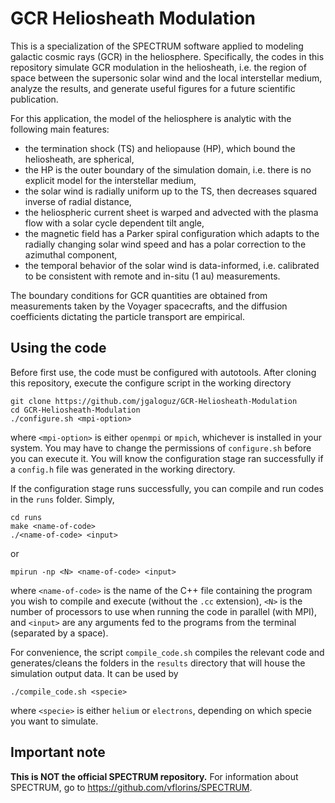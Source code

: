 # GCR Heliosheath Modulation

This is a specialization of the SPECTRUM software applied to modeling galactic cosmic rays (GCR) in the heliosphere. Specifically, the codes in this repository simulate GCR modulation in the heliosheath, i.e. the region of space between the supersonic solar wind and the local interstellar medium, analyze the results, and generate useful figures for a future scientific publication.

For this application, the model of the heliosphere is analytic with the following main features:
  - the termination shock (TS) and heliopause (HP), which bound the heliosheath, are spherical,
  - the HP is the outer boundary of the simulation domain, i.e. there is no explicit model for the interstellar medium,
  - the solar wind is radially uniform up to the TS, then decreases squared inverse of radial distance,
  - the heliospheric current sheet is warped and advected with the plasma flow with a solar cycle dependent tilt angle,
  - the magnetic field has a Parker spiral configuration which adapts to the radially changing solar wind speed and has a polar correction to the azimuthal component,
  - the temporal behavior of the solar wind is data-informed, i.e. calibrated to be consistent with remote and in-situ (1 au) measurements.

The boundary conditions for GCR quantities are obtained from measurements taken by the Voyager spacecrafts, and the diffusion coefficients dictating the particle transport are empirical.

## Using the code

Before first use, the code must be configured with autotools. After cloning this repository, execute the configure script in the working directory
```
git clone https://github.com/jgaloguz/GCR-Heliosheath-Modulation
cd GCR-Heliosheath-Modulation
./configure.sh <mpi-option>
```
where `<mpi-option>` is either `openmpi` or `mpich`, whichever is installed in your system. You may have to change the permissions of `configure.sh` before you can execute it. You will know the configuration stage ran successfully if a `config.h` file was generated in the working directory.

If the configuration stage runs successfully, you can compile and run codes in the `runs` folder. Simply,
```
cd runs
make <name-of-code>
./<name-of-code> <input>
```
or
```
mpirun -np <N> <name-of-code> <input>
```
where `<name-of-code>` is the name of the C++ file containing the program you wish to compile and execute (without the `.cc` extension), `<N>` is the number of processors to use when running the code in parallel (with MPI), and `<input>` are any arguments fed to the programs from the terminal (separated by a space).

For convenience, the script `compile_code.sh` compiles the relevant code and generates/cleans the folders in the `results` directory that will house the simulation output data. It can be used by
```
./compile_code.sh <specie>
```
where `<specie>` is either `helium` or `electrons`, depending on which specie you want to simulate.

## Important note

**This is NOT the official SPECTRUM repository.** For information about SPECTRUM, go to https://github.com/vflorins/SPECTRUM.
